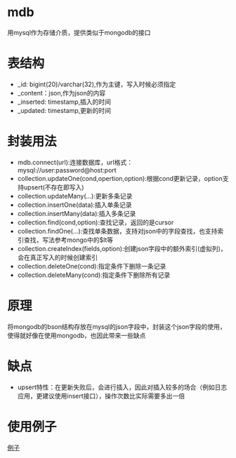 # mdb
用mysql作为存储介质，提供类似于mongodb的接口

# 表结构
+ _id: bigint(20)/varchar(32),作为主键，写入时候必须指定
+ _content：json,作为json的内容
+ _inserted: timestamp,插入的时间
+ _updated: timestamp,更新的时间

# 封装用法
+ mdb.connect(url):连接数据库，url格式：mysql://user:password@host:port
+ collection.updateOne(cond,opertion,option):根据cond更新记录，option支持upsert(不存在即写入)
+ collection.updateMany(...):更新多条记录
+ collection.insertOne(data):插入单条记录
+ collection.insertMany(data):插入多条记录
+ collection.find(cond,option):查找记录，返回的是cursor
+ collection.findOne(...):查找单条数据，支持对json中的字段查找，也支持索引查找，写法参考mongo中的$lt等
+ collection.createIndex(fields,option):创建json字段中的额外索引(虚拟列)，会在真正写入的时候创建索引
+ collection.deleteOne(cond):指定条件下删除一条记录
+ collection.deleteMany(cond):指定条件下删除所有记录

# 原理
将mongodb的bson结构存放在mysql的json字段中，封装这个json字段的使用，使得就好像在使用mongodb，也因此带来一些缺点

# 缺点
+ upsert特性：在更新失败后，会进行插入，因此对插入较多的场合（例如日志应用，更建议使用insert接口），操作次数比实际需要多出一倍

# 使用例子
[例子](https://github.com/BanKnight/mdb/blob/master/examples/simple.js)
